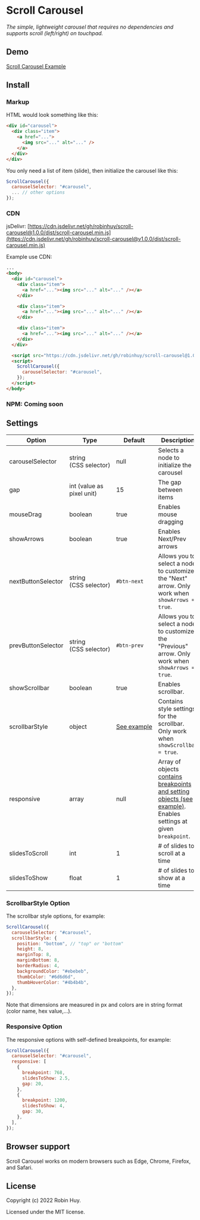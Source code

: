 # Scroll Carousel

_The simple, lightweight carousel that requires no dependencies and supports scroll (left/right) on touchpad._

## Demo

[Scroll Carousel Example](https://huydq.dev/static-apps/scroll-carousel/)

## Install

### Markup

HTML would look something like this:

```html
<div id="carousel">
  <div class="item">
    <a href="...">
      <img src="..." alt="..." />
    </a>
  </div>
</div>
```

You only need a list of item (slide), then initialize the carousel like this:

```javascript
ScrollCarousel({
  carouselSelector: "#carousel",
  ... // other options
});
```

### CDN

jsDelivr: [https://cdn.jsdelivr.net/gh/robinhuy/scroll-carousel@1.0.0/dist/scroll-carousel.min.js](https://cdn.jsdelivr.net/gh/robinhuy/scroll-carousel@v1.0.0/dist/scroll-carousel.min.js)

Example use CDN:

```html
...
<body>
  <div id="carousel">
    <div class="item">
      <a href="..."><img src="..." alt="..." /></a>
    </div>

    <div class="item">
      <a href="..."><img src="..." alt="..." /></a>
    </div>

    <div class="item">
      <a href="..."><img src="..." alt="..." /></a>
    </div>
  </div>

  <script src="https://cdn.jsdelivr.net/gh/robinhuy/scroll-carousel@1.0.0/dist/scroll-carousel.min.js"></script>
  <script>
    ScrollCarousel({
      carouselSelector: "#carousel",
    });
  </script>
</body>
```

### NPM: Coming soon

## Settings

| Option             | Type                       | Default                                    | Description                                                                                                                            |
| ------------------ | -------------------------- | ------------------------------------------ | -------------------------------------------------------------------------------------------------------------------------------------- |
| carouselSelector   | string (CSS&nbsp;selector) | null                                       | Selects a node to initialize the carousel                                                                                              |
| gap                | int (value as pixel unit)  | 15                                         | The gap between items                                                                                                                  |
| mouseDrag          | boolean                    | true                                       | Enables mouse dragging                                                                                                                 |
| showArrows         | boolean                    | true                                       | Enables Next/Prev arrows                                                                                                               |
| nextButtonSelector | string (CSS&nbsp;selector) | `#btn-next`                                | Allows you to select a node to customize the "Next" arrow. Only work when `showArrows = true`.                                         |
| prevButtonSelector | string (CSS&nbsp;selector) | `#btn-prev`                                | Allows you to select a node to customize the "Previous" arrow. Only work when `showArrows = true`.                                     |
| showScrollbar      | boolean                    | true                                       | Enables scrollbar.                                                                                                                     |
| scrollbarStyle     | object                     | [See&nbsp;example](#scrollbarstyle-option) | Contains style settings for the scrollbar. Only work when `showScrollbar = true`.                                                      |
| responsive         | array                      | null                                       | Array of objects [contains breakpoints and setting objects (see example)](#responsive-option). Enables settings at given `breakpoint`. |
| slidesToScroll     | int                        | 1                                          | # of slides to scroll at a time                                                                                                        |
| slidesToShow       | float                      | 1                                          | # of slides to show at a time                                                                                                          |

### ScrollbarStyle Option

The scrollbar style options, for example:

```javascript
ScrollCarousel({
  carouselSelector: "#carousel",
  scrollbarStyle: {
    position: "bottom", // "top" or "bottom"
    height: 8,
    marginTop: 8,
    marginBottom: 8,
    borderRadius: 4,
    backgroundColor: "#ebebeb",
    thumbColor: "#6d6d6d",
    thumbHoverColor: "#4b4b4b",
  },
});
```

Note that dimensions are measured in px and colors are in string format (color name, hex value,...).

### Responsive Option

The responsive options with self-defined breakpoints, for example:

```javascript
ScrollCarousel({
  carouselSelector: "#carousel",
  responsive: [
    {
      breakpoint: 768,
      slidesToShow: 2.5,
      gap: 20,
    },
    {
      breakpoint: 1200,
      slidesToShow: 4,
      gap: 30,
    },
  ],
});
```

## Browser support

Scroll Carousel works on modern browsers such as Edge, Chrome, Firefox, and Safari.

## License

Copyright (c) 2022 Robin Huy.

Licensed under the MIT license.
